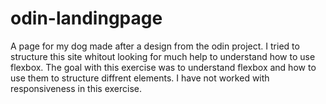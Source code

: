 # odin-landingpage

A page for my dog made after a design from the odin project. I tried to structure this site whitout looking for
much help to understand how to use flexbox. The goal with this exercise was to understand flexbox and how to use them to structure diffrent elements.
I have not worked with responsiveness in this exercise.
